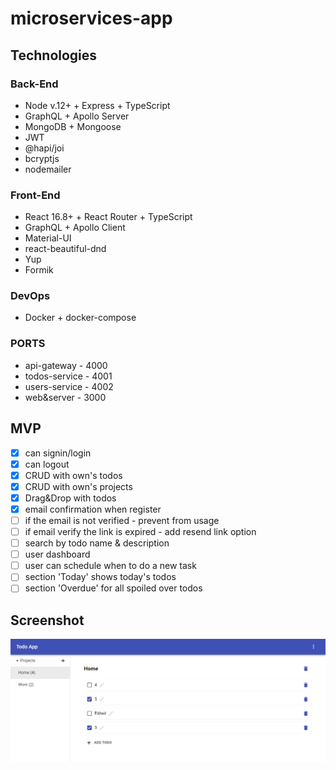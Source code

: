 # microservices-app

## Technologies

### Back-End
- Node v.12+ + Express + TypeScript
- GraphQL + Apollo Server
- MongoDB + Mongoose
- JWT
- @hapi/joi
- bcryptjs
- nodemailer

### Front-End
- React 16.8+ + React Router + TypeScript
- GraphQL + Apollo Client
- Material-UI
- react-beautiful-dnd
- Yup
- Formik

### DevOps
- Docker + docker-compose

### PORTS
- api-gateway - 4000
- todos-service - 4001
- users-service - 4002
- web&server - 3000

## MVP
- [x] can signin/login
- [x] can logout
- [x] CRUD with own's todos
- [x] CRUD with own's projects
- [x] Drag&Drop with todos
- [x] email confirmation when register
- [ ] if the email is not verified - prevent from usage
- [ ] if email verify the link is expired - add resend link option
- [ ] search by todo name & description
- [ ] user dashboard
- [ ] user can schedule when to do a new task
- [ ] section 'Today' shows today's todos
- [ ] section 'Overdue' for all spoiled over todos

## Screenshot

![main_page](https://raw.githubusercontent.com/Arthur199212/microservices-app/master/server/src/assets/screen01.PNG)
